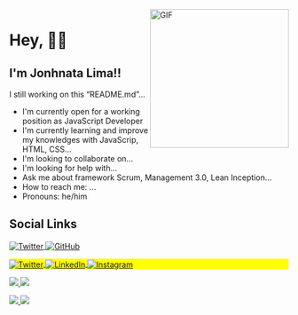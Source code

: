 <img width="250" alt="GIF" align="right" src="https://media0.giphy.com/media/TFUd6cS3rc4qcaS5T8/giphy.gif" >


# Hey, 👋🏼 
## I'm Jonhnata Lima!!

I still working on this &ldquo;README.md&rdquo;...





- I'm currently open for a working position as JavaScript Developer
- I'm currently learning and improve my knowledges with JavaScrip, HTML, CSS...
- I'm looking to collaborate on...
- I'm looking for help with...
- Ask me about framework Scrum, Management 3.0, Lean Inception...
- How to reach me: ...
- Pronouns: he/him
  
## Social Links

<p align="left">
<a href="https://twitter.com/intent/follow?screen_name=JonhnataLima" target="_blank">
  <img align="center" src="https://img.shields.io/twitter/follow/JonhnataLima?label=Follow" alt="Twitter">
</a>
<a href="https://github.com/jonhnatalima" target="_blank">
  <img align="center" src="https://img.shields.io/github/followers/jonhnatalima?style=social" alt="GitHub">
</a>

</p>


<p align="left" style="background:yellow">
<a href="https://twitter.com/JonhnataLima" target="_blank">
  <img align="center" src="https://img.shields.io/badge/JonhnataLima?style=flat&logo=twitter" alt="Twitter"/>  
</a>


<a href="https://linkedin.com/in/jonhnatalima" target="_blank">
  <img align="center" src="https://img.shields.io/badge/jonhnatalima?style=flat&logo=linkedin" alt="LinkedIn"/>
</a>
<a href="https://instagram.com/maykbrito" target="_blank">
 <img align="center" src="https://img.shields.io/badge/jonhnatalima?style=flat&logo=instagram" alt="Instagram"/>
</a>

</p>

<div> 
  <a href="https://github.com/jonhnatalima" target="_blank"> <img src="https://github-readme-stats.vercel.app/api?username=jonhnatalima&theme=chartreuse-dark&show_icons=true&count_private=true"/>
  </a>
  <a href="https://github.com/jonhnatalima" target="_blank"><img src="https://github-readme-stats.vercel.app/api/pin/?username=jonhnatalima&repo=countdown-timer&show_owner=true&theme=chartreuse-dark"/>
  </a>
  
  <a href="https://github.com/jonhnatalima" target="_blank"><img src="https://github-readme-stats.vercel.app/api/top-langs/?username=jonhnatalima&theme=chartreuse-dark&layout=compact"/>
  </a>
  <a href="https://github.com/jonhnatalima" target="_blank"><img src="https://github-readme-stats.vercel.app/api/wakatime?username=jonhnatalima&theme=chartreuse-dark"/>
  </a>

</div>

